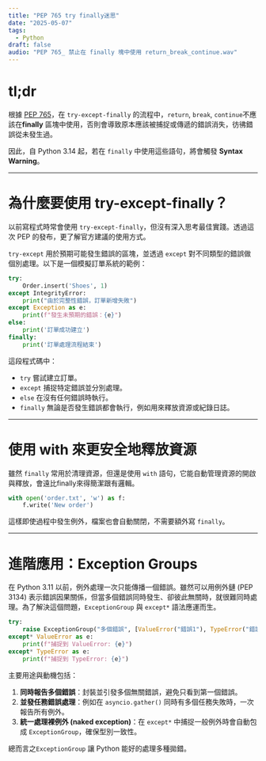 ```yaml
---
title: "PEP 765 try finally迷思"
date: "2025-05-07"
tags: 
  - Python
draft: false
audio: "PEP 765_ 禁止在 finally 塊中使用 return_break_continue.wav"
---
```


# tl;dr

根據 [PEP 765](https://peps.python.org/pep-0765/)，在 `try-except-finally` 的流程中，`return`, `break`, `continue`不應該在**finally** 區塊中使用，否則會導致原本應該被捕捉或傳遞的錯誤消失，彷彿錯誤從未發生過。

因此，自 Python 3.14 起，若在 `finally` 中使用這些語句，將會觸發 **Syntax Warning**。

---

# 為什麼要使用 try-except-finally？

以前寫程式時常會使用 `try-except-finally`，但沒有深入思考最佳實踐。透過這次 PEP 的發布，更了解官方建議的使用方式。

`try-except` 用於預期可能發生錯誤的區塊，並透過 `except` 對不同類型的錯誤做個別處理。以下是一個模擬訂單系統的範例：

```python
try:
    Order.insert('Shoes', 1)
except IntegrityError:
    print("由於完整性錯誤，訂單新增失敗")
except Exception as e:
    print(f"發生未預期的錯誤：{e}")
else:
    print('訂單成功建立')
finally:
    print('訂單處理流程結束')
```

這段程式碼中：

* `try` 嘗試建立訂單。
* `except` 捕捉特定錯誤並分別處理。
* `else` 在沒有任何錯誤時執行。
* `finally` 無論是否發生錯誤都會執行，例如用來釋放資源或紀錄日誌。

---

# 使用 with 來更安全地釋放資源

雖然 `finally` 常用於清理資源，但還是使用 `with` 語句，它能自動管理資源的開啟與釋放，會遠比finally來得簡潔跟有邏輯。

```python
with open('order.txt', 'w') as f:
    f.write('New order')
```

這樣即使過程中發生例外，檔案也會自動關閉，不需要額外寫 `finally`。

---

# 進階應用：Exception Groups

在 Python 3.11 以前，例外處理一次只能傳播一個錯誤。雖然可以用例外鏈 (PEP 3134) 表示錯誤因果關係，但當多個錯誤同時發生、卻彼此無關時，就很難同時處理。為了解決這個問題，`ExceptionGroup` 與 `except*` 語法應運而生。

```python
try:
    raise ExceptionGroup("多個錯誤", [ValueError("錯誤1"), TypeError("錯誤2")])
except* ValueError as e:
    print(f"捕捉到 ValueError: {e}")
except* TypeError as e:
    print(f"捕捉到 TypeError: {e}")
```

主要用途與動機包括：

1. **同時報告多個錯誤**：封裝並引發多個無關錯誤，避免只看到第一個錯誤。
2. **並發任務錯誤處理**：例如在 `asyncio.gather()` 同時有多個任務失敗時，一次報告所有例外。
3. **統一處理裸例外 (naked exception)**：在 `except*` 中捕捉一般例外時會自動包成 `ExceptionGroup`，確保型別一致性。

總而言之`ExceptionGroup` 讓 Python 能好的處理多種拋錯。
